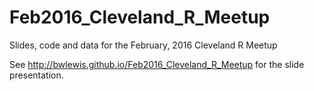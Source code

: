 # Feb2016_Cleveland_R_Meetup
Slides, code and data for the February, 2016 Cleveland R Meetup

See http://bwlewis.github.io/Feb2016_Cleveland_R_Meetup for the slide
presentation.
